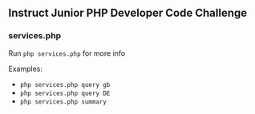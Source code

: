 ## Instruct Junior PHP Developer Code Challenge
### services.php
Run `php services.php` for more info

Examples:
- `php services.php query gb`
- `php services.php query DE`
- `php services.php summary`
